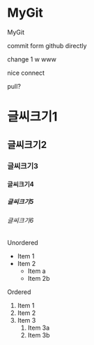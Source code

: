 # MyGit
MyGit

commit form github directly

change 1 w
www


nice connect

pull?


# 글씨크기1  
## 글씨크기2  
### 글씨크기3  
#### 글씨크기4  
##### 글씨크기5  
###### 글씨크기6  

Unordered 
* Item 1 
* Item 2 
    * Item a 
   * Item 2b 

Ordered 
1. Item 1 
1. Item 2 
1. Item 3 
    1. Item 3a 
    1. Item 3b
